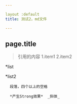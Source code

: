 ```yaml
---

layout :default
title: 测试2，md文件

---
```




## page.title  ##
> 引用的内容
1.item1
2.item2

*list

*list2

      段落，四个以上的空格

	  *产生Strong效果*  _斜体_

